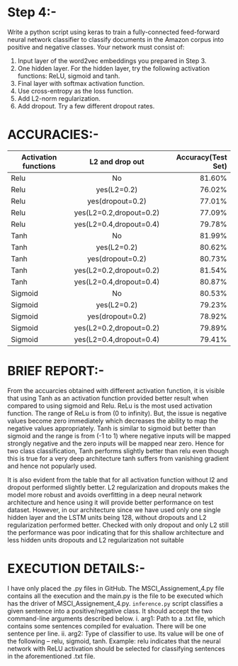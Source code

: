 # Step 4:-

Write a python script using keras to train a fully-connected feed-forward neural network classifier to classify documents in the Amazon corpus into positive and negative classes. Your network must consist of:
1. Input layer of the word2vec embeddings you prepared in Step 3.
2. One hidden layer. For the hidden layer, try the following activation functions: ReLU, sigmoid and tanh.
3. Final layer with softmax activation function.
4. Use cross-entropy as the loss function.
5. Add L2-norm regularization.
6. Add dropout. Try a few different dropout rates.

# ACCURACIES:-

| Activation functions | L2 and drop out        | Accuracy(Test Set) |
| ------------------   |:----------------------:| ------------------:|
| Relu                 | No                     | 81.60%             |
| Relu                 | yes(L2=0.2)			| 76.02%             |
| Relu                 | yes(dropout=0.2)		| 77.01%             |
| Relu                 | yes(L2=0.2,dropout=0.2)| 77.09%             |
| Relu                 | yes(L2=0.4,dropout=0.4)| 79.78%             |
| Tanh                 | No                     | 81.99%             |
| Tanh                 | yes(L2=0.2)			| 80.62%             |
| Tanh                 | yes(dropout=0.2)		| 80.73%             |
| Tanh                 | yes(L2=0.2,dropout=0.2)| 81.54%             |
| Tanh                 | yes(L2=0.4,dropout=0.4)| 80.87%             |
| Sigmoid              | No                     | 80.53%             |
| Sigmoid              | yes(L2=0.2)			| 79.23%             |
| Sigmoid              | yes(dropout=0.2)		| 78.92%             |
| Sigmoid              | yes(L2=0.2,dropout=0.2)| 79.89%             |
| Sigmoid              | yes(L2=0.4,dropout=0.4)| 79.41%             |


# BRIEF REPORT:-

From the accuarcies obtained with different activation function, it is visible that using Tanh as an activation function provided better result when compared to using sigmoid and Relu. ReLu is the most used activation function. The range of ReLu is from (0 to infinity). But, the issue is negative values become zero immediately which decreases the ability to map the negative values appropriately. Tanh is similar to sigmoid but better than sigmoid and the range is from (-1 to 1) where negative inputs will be mapped strongly negative and the zero inputs will be mapped near zero. Hence for two class classification, Tanh performs slightly better than relu even though this is true for a very deep architecture tanh suffers from vanishing gradient and hence not popularly used. 

It is also evident from the table that for all activation function without l2 and dropout performed slightly better. L2 regularization and dropouts makes the model more robust and avoids overfitting in a deep neural network architecture and hence using it will provide better performance on test dataset. However, in our architecture since we have used only one single hidden layer and the LSTM units being 128, without dropouts and L2 regularization performed better. Checked with only dropout and only L2 still the performance was poor indicating that for this shallow architecture and less hidden units dropouts and L2 regularization not suitable

# EXECUTION DETAILS:-

I have only placed the .py files in GitHub. The MSCI_Assignement_4.py file contains all the execution and the main.py is the file to be executed which has the driver of MSCI_Assignement_4.py.
`inference.py` script classifies a given sentence into a positive/negative class. It should accept the two command-line arguments described below.
i. arg1: Path to a .txt file, which contains some sentences compiled for evaluation. There will be one sentence per line.
ii. arg2: Type of classifier to use. Its value will be one of the following – relu, sigmoid, tanh. Example: relu indicates that the neural network with ReLU
activation should be selected for classifying sentences in the aforementioned .txt file.


